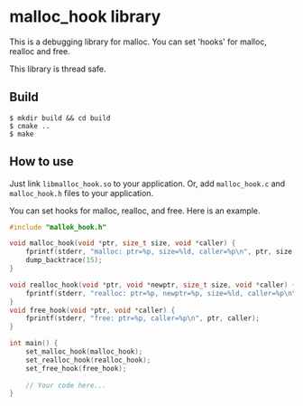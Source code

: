 # malloc_hook library

This is a debugging library for malloc.
You can set 'hooks' for malloc, realloc and free.

This library is thread safe.

## Build

    $ mkdir build && cd build
    $ cmake ..
    $ make
 
## How to use

Just link `libmalloc_hook.so` to your application.
Or, add `malloc_hook.c` and `malloc_hook.h` files to your application.

You can set hooks for malloc, realloc, and free.
Here is an example.

```c
#include "mallok_hook.h"

void malloc_hook(void *ptr, size_t size, void *caller) {
    fprintf(stderr, "malloc: ptr=%p, size=%ld, caller=%p\n", ptr, size, caller);
    dump_backtrace(15);
}

void realloc_hook(void *ptr, void *newptr, size_t size, void *caller) {
    fprintf(stderr, "realloc: ptr=%p, newptr=%p, size=%ld, caller=%p\n", ptr, size, caller);
}
void free_hook(void *ptr, void *caller) {
    fprintf(stderr, "free: ptr=%p, caller=%p\n", ptr, caller);
}

int main() {
    set_malloc_hook(malloc_hook);
    set_realloc_hook(realloc_hook);
    set_free_hook(free_hook);
    
    // Your code here...
}
```
